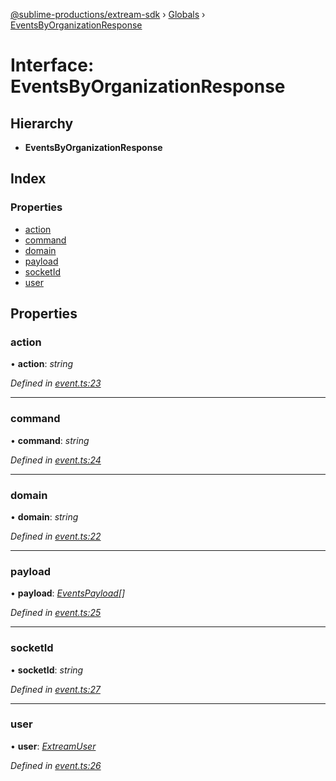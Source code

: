[@sublime-productions/extream-sdk](../README.md) › [Globals](../globals.md) › [EventsByOrganizationResponse](eventsbyorganizationresponse.md)

# Interface: EventsByOrganizationResponse

## Hierarchy

* **EventsByOrganizationResponse**

## Index

### Properties

* [action](eventsbyorganizationresponse.md#action)
* [command](eventsbyorganizationresponse.md#command)
* [domain](eventsbyorganizationresponse.md#domain)
* [payload](eventsbyorganizationresponse.md#payload)
* [socketId](eventsbyorganizationresponse.md#socketid)
* [user](eventsbyorganizationresponse.md#user)

## Properties

###  action

• **action**: *string*

*Defined in [event.ts:23](https://github.com/Extream-SaaS/ex-sdk/blob/3458c8e/src/event.ts#L23)*

___

###  command

• **command**: *string*

*Defined in [event.ts:24](https://github.com/Extream-SaaS/ex-sdk/blob/3458c8e/src/event.ts#L24)*

___

###  domain

• **domain**: *string*

*Defined in [event.ts:22](https://github.com/Extream-SaaS/ex-sdk/blob/3458c8e/src/event.ts#L22)*

___

###  payload

• **payload**: *[EventsPayload](eventspayload.md)[]*

*Defined in [event.ts:25](https://github.com/Extream-SaaS/ex-sdk/blob/3458c8e/src/event.ts#L25)*

___

###  socketId

• **socketId**: *string*

*Defined in [event.ts:27](https://github.com/Extream-SaaS/ex-sdk/blob/3458c8e/src/event.ts#L27)*

___

###  user

• **user**: *[ExtreamUser](extreamuser.md)*

*Defined in [event.ts:26](https://github.com/Extream-SaaS/ex-sdk/blob/3458c8e/src/event.ts#L26)*

